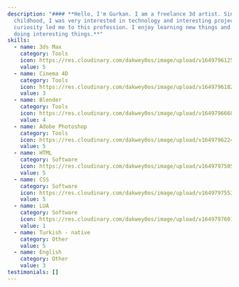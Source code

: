 ```yaml
---
description: "#### **Hello, I'm Gurkan. I am a freelance 3d artist. Since my
  childhood, I was very interested in technology and interesting projects. This
  curiosity led me to this profession. I enjoy learning new things and I enjoy
  doing interesting things.**"
skills:
  - name: 3ds Max
    category: Tools
    icon: https://res.cloudinary.com/dakwey0os/image/upload/v1649796125/3dsMax2017_ulatsh.png
    value: 5
  - name: Cinema 4D
    category: Tools
    icon: https://res.cloudinary.com/dakwey0os/image/upload/v1649796182/C4D_Logo_awwklv.png
    value: 3
  - name: Blender
    category: Tools
    icon: https://res.cloudinary.com/dakwey0os/image/upload/v1649796668/2503px-Blender_logo_no_text.svg_faeejf.png
    value: 4
  - name: Adobe Photoshop
    category: Tools
    icon: https://res.cloudinary.com/dakwey0os/image/upload/v1649796224/1024px-Adobe_Photoshop_CC_icon.svg_l5voam.png
    value: 5
  - name: HTML
    category: Software
    icon: https://res.cloudinary.com/dakwey0os/image/upload/v1649797505/1024px-HTML5_logo_and_wordmark.svg_owbqy3.png
    value: 5
  - name: CSS
    category: Software
    icon: https://res.cloudinary.com/dakwey0os/image/upload/v1649797553/800px-CSS3_logo_and_wordmark.svg_cbnwhw.png
    value: 5
  - name: LUA
    category: Software
    icon: https://res.cloudinary.com/dakwey0os/image/upload/v1649797601/1024px-Lua-Logo.svg_jwhmmx.png
    value: 1
  - name: Turkish - native
    category: Other
    value: 5
  - name: English
    category: Other
    value: 3
testimonials: []
---
```

